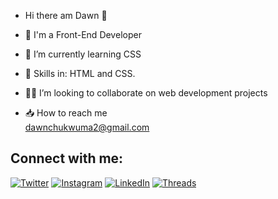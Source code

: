 - Hi there am Dawn 👋

- 👀 I'm a Front-End Developer
- 🌱 I’m currently learning CSS
- 📜 Skills in: HTML and CSS.
- 👩‍💻 I’m looking to collaborate on web development projects
- 📥 How to reach me  
dawnchukwuma2@gmail.com

## Connect with me:

[![Twitter](https://img.shields.io/badge/Twitter-1DA1F2?style=for-the-badge&logo=twitter&logoColor=white)](https://twitter.com/@_dawndesigns)
[![Instagram](https://img.shields.io/badge/Instagram-E4405F?style=for-the-badge&logo=instagram&logoColor=white)](https://instagram.com/@_dawndesigns)
[![LinkedIn](https://img.shields.io/badge/LinkedIn-0077B5?style=for-the-badge&logo=linkedin&logoColor=white)](https://linkedin.com/in/**yourusername**)
[![Threads](https://img.shields.io/badge/Threads-000000?style=for-the-badge&logo=threads&logoColor=white)](https://www.threads.net/@_dawndesigns)
